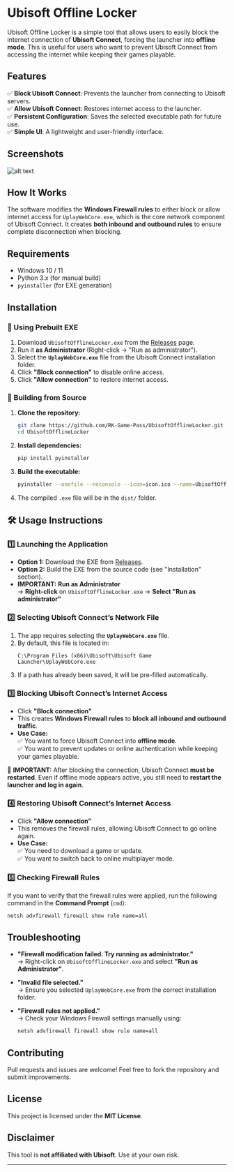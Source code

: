 # Ubisoft Offline Locker

Ubisoft Offline Locker is a simple tool that allows users to easily block the internet connection of **Ubisoft Connect**, forcing the launcher into **offline mode**. This is useful for users who want to prevent Ubisoft Connect from accessing the internet while keeping their games playable.

## Features

✅ **Block Ubisoft Connect**: Prevents the launcher from connecting to Ubisoft servers.  
✅ **Allow Ubisoft Connect**: Restores internet access to the launcher.  
✅ **Persistent Configuration**: Saves the selected executable path for future use.  
✅ **Simple UI**: A lightweight and user-friendly interface.  

## Screenshots
![alt text](https://github.com/[username]/[reponame]/blob/[branch]/screenshot.png?raw=true)

## How It Works

The software modifies the **Windows Firewall rules** to either block or allow internet access for `UplayWebCore.exe`, which is the core network component of Ubisoft Connect. It creates **both inbound and outbound rules** to ensure complete disconnection when blocking.

## Requirements

- Windows 10 / 11
- Python 3.x (for manual build)
- `pyinstaller` (for EXE generation)

## Installation

### 🔹 Using Prebuilt EXE

1. Download `UbisoftOfflineLocker.exe` from the [Releases](https://github.com/RK-Game-Pass/UbisoftOfflineLocker/releases) page.
2. Run it **as Administrator** (Right-click → "Run as administrator").
3. Select the **`UplayWebCore.exe`** file from the Ubisoft Connect installation folder.
4. Click **"Block connection"** to disable online access.
5. Click **"Allow connection"** to restore internet access.

### 🔹 Building from Source

1. **Clone the repository:**
   ```sh
   git clone https://github.com/RK-Game-Pass/UbisoftOfflineLocker.git
   cd UbisoftOfflineLocker
   ```
2. **Install dependencies:**
   ```sh
   pip install pyinstaller
   ```
3. **Build the executable:**
   ```sh
   pyinstaller --onefile --noconsole --icon=icon.ico --name=UbisoftOfflineLocker --uac-admin main.py
   ```
4. The compiled `.exe` file will be in the `dist/` folder.

## 🛠️ Usage Instructions

### 1️⃣ **Launching the Application**
- **Option 1:** Download the EXE from [Releases](https://github.com/RK-Game-Pass/UbisoftOfflineLocker/releases/latest).
- **Option 2:** Build the EXE from the source code (see "Installation" section).
- **IMPORTANT:** **Run as Administrator**  
  → **Right-click** on `UbisoftOfflineLocker.exe` → **Select "Run as administrator"**  

### 2️⃣ **Selecting Ubisoft Connect’s Network File**
1. The app requires selecting the **`UplayWebCore.exe`** file.
2. By default, this file is located in:  
   ```
   C:\Program Files (x86)\Ubisoft\Ubisoft Game Launcher\UplayWebCore.exe
   ```
3. If a path has already been saved, it will be pre-filled automatically.

### 3️⃣ **Blocking Ubisoft Connect’s Internet Access**
- Click **"Block connection"**  
- This creates **Windows Firewall rules** to **block all inbound and outbound traffic**.  
- **Use Case:**  
  ✅ You want to force Ubisoft Connect into **offline mode**.  
  ✅ You want to prevent updates or online authentication while keeping your games playable.  

🚨 **IMPORTANT:** After blocking the connection, Ubisoft Connect **must be restarted**. Even if offline mode appears active, you still need to **restart the launcher and log in again**.

### 4️⃣ **Restoring Ubisoft Connect’s Internet Access**
- Click **"Allow connection"**  
- This removes the firewall rules, allowing Ubisoft Connect to go online again.  
- **Use Case:**  
  ✅ You need to download a game or update.  
  ✅ You want to switch back to online multiplayer mode.  

### 5️⃣ **Checking Firewall Rules**
If you want to verify that the firewall rules were applied, run the following command in the **Command Prompt** (`cmd`):  
```sh
netsh advfirewall firewall show rule name=all
```

## Troubleshooting

- **"Firewall modification failed. Try running as administrator."**  
  → Right-click on `UbisoftOfflineLocker.exe` and select **"Run as Administrator"**.

- **"Invalid file selected."**  
  → Ensure you selected `UplayWebCore.exe` from the correct installation folder.

- **"Firewall rules not applied."**  
  → Check your Windows Firewall settings manually using:
  ```sh
  netsh advfirewall firewall show rule name=all
  ```

## Contributing

Pull requests and issues are welcome! Feel free to fork the repository and submit improvements.

## License

This project is licensed under the **MIT License**.

## Disclaimer

This tool is **not affiliated with Ubisoft**. Use at your own risk.

---
